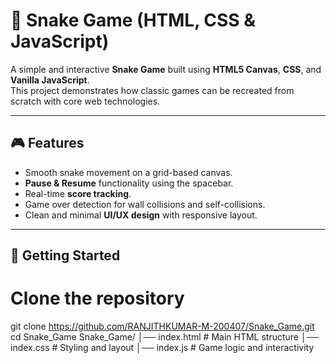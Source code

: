 # 🐍 Snake Game (HTML, CSS & JavaScript)

A simple and interactive **Snake Game** built using **HTML5 Canvas**, **CSS**, and **Vanilla JavaScript**.  
This project demonstrates how classic games can be recreated from scratch with core web technologies.

---

## 🎮 Features
- Smooth snake movement on a grid-based canvas.
- **Pause & Resume** functionality using the spacebar.
- Real-time **score tracking**.
- Game over detection for wall collisions and self-collisions.
- Clean and minimal **UI/UX design** with responsive layout.

---

## 🚀 Getting Started

 # Clone the repository
 
git clone https://github.com/RANJITHKUMAR-M-200407/Snake_Game.git     
cd Snake_Game
Snake_Game/
│── index.html   # Main HTML structure
│── index.css    # Styling and layout
│── index.js     # Game logic and interactivity
